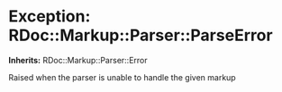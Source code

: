 # Exception: RDoc::Markup::Parser::ParseError
**Inherits:** RDoc::Markup::Parser::Error
    

Raised when the parser is unable to handle the given markup



